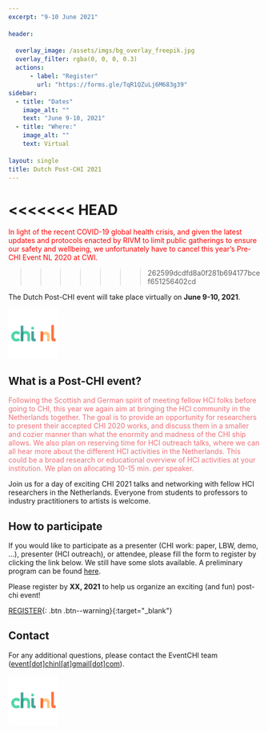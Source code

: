 ```yaml
---
excerpt: "9-10 June 2021"

header:

  overlay_image: /assets/imgs/bg_overlay_freepik.jpg
  overlay_filter: rgba(0, 0, 0, 0.3)
  actions:
      - label: "Register"
        url: "https://forms.gle/TqR1QZuLj6M683g39"
sidebar:
  - title: "Dates"
    image_alt: ""
    text: "June 9-10, 2021"
  - title: "Where:"
    image_alt: ""
    text: Virtual

layout: single
title: Dutch Post-CHI 2021
---
```


<<<<<<< HEAD
=======
<span style="color:red">In light of the recent COVID-19 global health crisis, and given the latest updates and protocols enacted by RIVM to limit public gatherings to ensure our safety and wellbeing, we unfortunately have to cancel this year’s Pre-CHI Event NL 2020 at CWI.</span>
>>>>>>> 262599dcdfd8a0f281b694177bcef651256402cd

The Dutch Post-CHI event will take place virtually on **June 9-10, 2021**.

<a href="https://www.dis.cwi.nl/"><img src="./assets/imgs/chi_nl_logo.png" width="100"></a>

## What is a Post-CHI event?

<span style="color:#f07178">Following the Scottish and German spirit of meeting fellow HCI folks before going to CHI, this year we again aim at bringing the HCI community in the Netherlands together. The goal is to provide an opportunity for researchers to present their accepted CHI 2020 works, and discuss them in a smaller and cozier manner than what the enormity and madness of the CHI ship allows. We also plan on reserving time for HCI outreach talks, where we can all hear more about the different HCI activities in the Netherlands. This could be a broad research or educational overview of HCI activities at your institution. We plan on allocating 10-15 min. per speaker.</span>

Join us for a day of exciting CHI 2021 talks and networking with fellow HCI researchers in the Netherlands. Everyone from students to professors to industry practitioners to artists is welcome.

## How to participate

If you would like to participate as a presenter (CHI work: paper, LBW, demo, ...), presenter (HCI outreach), or attendee, please fill the form to register by clicking the link below. We still have some slots available. A preliminary program can be found [here](program).

Please register by **XX, 2021** to help us organize an exciting (and fun) post-chi event!

[REGISTER](https://forms.gle/TqR1QZuLj6M683g39){: .btn .btn--warning}{:target="\_blank"}
<!--
Please <a href="https://forms.gle/TqR1QZuLj6M683g39" target="\_blank" >register </a> to help us organize an exciting (and fun) pre-chi event! -->



## Contact

For any additional questions, please contact the EventCHI team ([event[dot]chinl[at]gmail[dot]com](mailto:event.chinl@gmail.com)).

<a href="https://www.chinederland.nl/"><img src="./assets/imgs/chi_nl_logo.png" width="100"></a>

